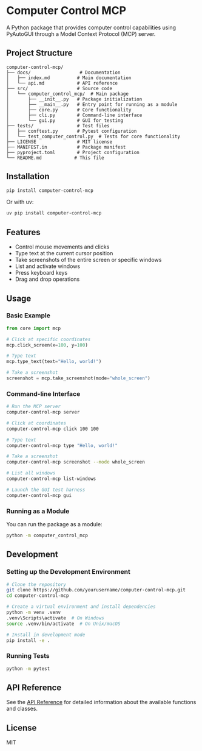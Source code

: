 # Computer Control MCP

A Python package that provides computer control capabilities using PyAutoGUI through a Model Context Protocol (MCP) server.

## Project Structure

```
computer-control-mcp/
├── docs/                  # Documentation
│   ├── index.md          # Main documentation
│   └── api.md            # API reference
├── src/                  # Source code
│   └── computer_control_mcp/  # Main package
│       ├── __init__.py   # Package initialization
│       ├── __main__.py   # Entry point for running as a module
│       ├── core.py       # Core functionality
│       ├── cli.py        # Command-line interface
│       └── gui.py        # GUI for testing
├── tests/                # Test files
│   ├── conftest.py       # Pytest configuration
│   └── test_computer_control.py  # Tests for core functionality
├── LICENSE               # MIT license
├── MANIFEST.in           # Package manifest
├── pyproject.toml        # Project configuration
└── README.md            # This file
```

## Installation

```bash
pip install computer-control-mcp
```

Or with uv:

```bash
uv pip install computer-control-mcp
```

## Features

- Control mouse movements and clicks
- Type text at the current cursor position
- Take screenshots of the entire screen or specific windows
- List and activate windows
- Press keyboard keys
- Drag and drop operations

## Usage

### Basic Example

```python
from core import mcp

# Click at specific coordinates
mcp.click_screen(x=100, y=100)

# Type text
mcp.type_text(text="Hello, world!")

# Take a screenshot
screenshot = mcp.take_screenshot(mode="whole_screen")
```

### Command-line Interface

```bash
# Run the MCP server
computer-control-mcp server

# Click at coordinates
computer-control-mcp click 100 100

# Type text
computer-control-mcp type "Hello, world!"

# Take a screenshot
computer-control-mcp screenshot --mode whole_screen

# List all windows
computer-control-mcp list-windows

# Launch the GUI test harness
computer-control-mcp gui
```

### Running as a Module

You can run the package as a module:

```bash
python -m computer_control_mcp
```

## Development

### Setting up the Development Environment

```bash
# Clone the repository
git clone https://github.com/yourusername/computer-control-mcp.git
cd computer-control-mcp

# Create a virtual environment and install dependencies
python -m venv .venv
.venv\Scripts\activate  # On Windows
source .venv/bin/activate  # On Unix/macOS

# Install in development mode
pip install -e .
```

### Running Tests

```bash
python -m pytest
```

## API Reference

See the [API Reference](docs/api.md) for detailed information about the available functions and classes.

## License

MIT
